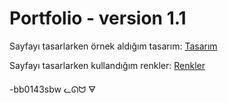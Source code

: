 # Portfolio - version 1.1

Sayfayı tasarlarken örnek aldığım tasarım: [Tasarım](https://www.figma.com/file/cdDLckiquqeqNjbF47RD2U/Untitled?node-id=0%3A1&t=CgHp1anVZsRX6anN-1)

Sayfayı tasarlarken kullandığım renkler: [Renkler](https://colorhunt.co/palette/654e926c9bcfa5c0ddebd8b2)

-bb0143sbw
ᓚᘏᗢ
🜃
